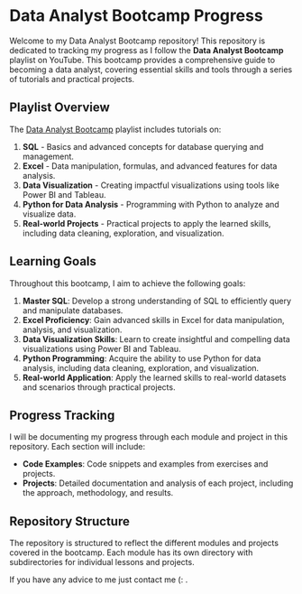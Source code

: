 # Data Analyst Bootcamp Progress

Welcome to my Data Analyst Bootcamp repository! This repository is dedicated to tracking my progress as I follow the **Data Analyst Bootcamp** playlist on YouTube. This bootcamp provides a comprehensive guide to becoming a data analyst, covering essential skills and tools through a series of tutorials and practical projects.

## Playlist Overview

The [Data Analyst Bootcamp](https://www.youtube.com/playlist?list=PLUaB-1hjhk8FE_XZ87vPPSfHqb6OcM0cF) playlist includes tutorials on:

1. **SQL** - Basics and advanced concepts for database querying and management.
2. **Excel** - Data manipulation, formulas, and advanced features for data analysis.
3. **Data Visualization** - Creating impactful visualizations using tools like Power BI and Tableau.
4. **Python for Data Analysis** - Programming with Python to analyze and visualize data.
5. **Real-world Projects** - Practical projects to apply the learned skills, including data cleaning, exploration, and visualization.

## Learning Goals

Throughout this bootcamp, I aim to achieve the following goals:

1. **Master SQL**: Develop a strong understanding of SQL to efficiently query and manipulate databases.
2. **Excel Proficiency**: Gain advanced skills in Excel for data manipulation, analysis, and visualization.
3. **Data Visualization Skills**: Learn to create insightful and compelling data visualizations using Power BI and Tableau.
4. **Python Programming**: Acquire the ability to use Python for data analysis, including data cleaning, exploration, and visualization.
5. **Real-world Application**: Apply the learned skills to real-world datasets and scenarios through practical projects.

## Progress Tracking

I will be documenting my progress through each module and project in this repository. Each section will include:

- **Code Examples**: Code snippets and examples from exercises and projects.
- **Projects**: Detailed documentation and analysis of each project, including the approach, methodology, and results.

## Repository Structure

The repository is structured to reflect the different modules and projects covered in the bootcamp. Each module has its own directory with subdirectories for individual lessons and projects.

If you have any advice to me just contact me (: .

